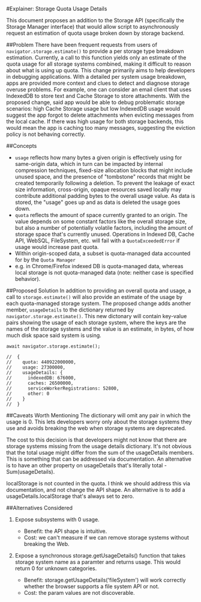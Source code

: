 #Explainer: Storage Quota Usage Details

This document proposes an addition to the Storage API (specifically the Storage Manager interface) that would allow script to asynchronously request an estimation of quota usage broken down by storage backend.

##Problem
There have been frequent requests from users of `navigator.storage.estimate()` to provide a per storage type breakdown estimation.  Currently, a call to this function yields only an estimate of the quota usage for all storage systems combined, making it difficult to reason about what is using up quota.  This change primarily aims to help developers in debugging applications.  With a detailed per system usage breakdown, apps are provided more context and clues to detect and diagnose storage overuse problems.  For example, one can consider an email client that uses IndexedDB to store text and Cache Storage to store attachments.  With the proposed change, said app would be able to debug problematic storage scenarios: high Cache Storage usage but low IndexedDB usage would suggest the app forgot to delete attachments when evicting messages from the local cache.  If there was high usage for both storage backends, this would mean the app is caching too many messages, suggesting the eviction policy is not behaving correctly.

##Concepts
* `usage` reflects how many bytes a given origin is effectively using for same-origin data, which in turn can be impacted by internal compression techniques, fixed-size allocation blocks that might include unused space, and the presence of "tombstone" records that might be created temporarily following a deletion. To prevent the leakage of exact size information, cross-origin, opaque resources saved locally may contribute additional padding bytes to the overall usage value.  As data is stored, the "usage"  goes up and as data is deleted the usage goes down. 
* `quota` reflects the amount of space currently granted to an origin. The value depends on some constant factors like the overall storage size, but also a number of potentially volatile factors, including the amount of storage space that's currently unused. Operations in Indexed DB, Cache API, WebSQL, FileSystem, etc. will fail with a `QuotaExceededError` if usage would increase past quota.
* Within origin-scoped data, a subset is quota-managed data accounted for by the `Quota Manager`
 * e.g. in Chrome/Firefox indexed DB is quota-managed data, whereas local storage is not quota-managed data  (note: neither case is specified behavior).

##Proposed Solution
In addition to providing an overall quota and usage, a call to `storage.estimate()` will also provide an estimate of the usage by each quota-managed storage system. The proposed change adds another member, `usageDetails` to the dictionary returned by `navigator.storage.estimate()`.  This new dictonary will contain key-value pairs showing the usage of each storage system, where the keys are the names of the storage systems and the value is an estimate, in bytes, of how much disk space said system is using. 

```
await navigator.storage.estimate();

//  {
//    quota: 440922000000,
//    usage: 27300000,
//    usageDetails: {
//      indexedDB: 676000,
//      caches: 26500000,
//      serviceWorkerRegistrations: 52800,
//      other: 0
//    }
//  }

```

##Caveats Worth Mentioning
The dictionary will omit any pair in which the usage is 0. This lets developers worry only about the storage systems they use and avoids breaking the web when storage systems are deprecated.

The cost to this decision is that developers might not know that there are storage systems missing from the usage details dictionary. It's not obvious that the total usage might differ from the sum of the usageDetails members. This is something that can be addressed via documentation. An alternative is to have an other property on usageDetails that's literally total - Sum(usageDetails).

localStorage is not counted in the quota. I think we should address this via documentation, and not change the API shape. An alternative is to add a usageDetails.localStorage that's always set to zero.

##Alternatives Considered

1. Expose subsystems with 0 usage.
   * Benefit: the API shape is intuitive.
   * Cost: we can't measure if we can remove storage systems without breaking the Web.

2. Expose a synchronous storage.getUsageDetails() function that takes storage system name as a paramter and returns usage.  This would return 0 for unknown categories.
   * Benefit: storage.getUsageDetails('fileSystem') will work correctly whether the browser supports a file system API or not.
   * Cost: the param values are not discoverable.
